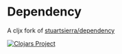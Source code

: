 # Dependency

A cljx fork of [stuartsierra/dependency](https://github.com/stuartsierra/dependency)

[![Clojars Project](http://clojars.org/kibu/dependency/latest-version.svg)](http://clojars.org/kibu/dependency)
